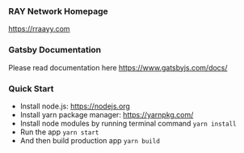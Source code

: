 ### RAY Network Homepage ###
https://rraayy.com

### Gatsby Documentation ###
Please read documentation here https://www.gatsbyjs.com/docs/

### Quick Start ###
* Install node.js: https://nodejs.org​
* Install yarn package manager: https://yarnpkg.com/​
* Install node modules by running terminal command `yarn install`
* Run the app `yarn start`
* And then build production app `yarn build`